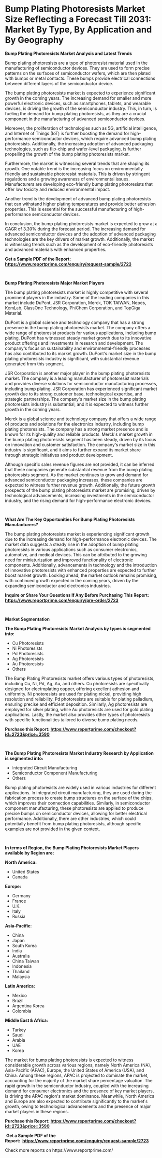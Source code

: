 <p><h1>Bump Plating Photoresists Market Size Reflecting a Forecast Till 2031: Market By Type, By Application and By Geography</h1></p><p><strong>Bump Plating Photoresists Market Analysis and Latest Trends</strong></p>
<p><p>Bump plating photoresists are a type of photoresist material used in the manufacturing of semiconductor devices. They are used to form precise patterns on the surfaces of semiconductor wafers, which are then plated with bumps or metal contacts. These bumps provide electrical connections between different layers of the semiconductor device.</p><p>The bump plating photoresists market is expected to experience significant growth in the coming years. The increasing demand for smaller and more powerful electronic devices, such as smartphones, tablets, and wearable devices, is driving the growth of the semiconductor industry. This, in turn, is fueling the demand for bump plating photoresists, as they are a crucial component in the manufacturing of advanced semiconductor devices.</p><p>Moreover, the proliferation of technologies such as 5G, artificial intelligence, and Internet of Things (IoT) is further boosting the demand for high-performance semiconductor devices, which require advanced bump plating photoresists. Additionally, the increasing adoption of advanced packaging technologies, such as flip-chip and wafer-level packaging, is further propelling the growth of the bump plating photoresists market.</p><p>Furthermore, the market is witnessing several trends that are shaping its growth. One notable trend is the increasing focus on environmentally friendly and sustainable photoresist materials. This is driven by stringent regulations and a growing awareness of environmental issues. Manufacturers are developing eco-friendly bump plating photoresists that offer low toxicity and reduced environmental impact.</p><p>Another trend is the development of advanced bump plating photoresists that can withstand higher plating temperatures and provide better adhesion properties. This is essential for the successful manufacturing of high-performance semiconductor devices.</p><p>In conclusion, the bump plating photoresists market is expected to grow at a CAGR of 3.30% during the forecast period. The increasing demand for advanced semiconductor devices and the adoption of advanced packaging technologies are the key drivers of market growth. Additionally, the market is witnessing trends such as the development of eco-friendly photoresists and advanced materials with enhanced properties.</p></p>
<p><strong>Get a Sample PDF of the Report:&nbsp; <a href="https://www.reportprime.com/enquiry/request-sample/2723">https://www.reportprime.com/enquiry/request-sample/2723</a></strong></p>
<p>&nbsp;</p>
<p><strong>Bump Plating Photoresists Major Market Players</strong></p>
<p><p>The bump plating photoresists market is highly competitive with several prominent players in the industry. Some of the leading companies in this market include DuPont, JSR Corporation, Merck, TOK TAIWAN, Nepes, KemLab, ClassOne Technology, PhiChem Corporation, and TopGiga Material.</p><p>DuPont is a global science and technology company that has a strong presence in the bump plating photoresists market. The company offers a wide range of photoresist products for various applications, including bump plating. DuPont has witnessed steady market growth due to its innovative product offerings and investments in research and development. The company's focus on sustainability and environmental-friendly processes has also contributed to its market growth. DuPont's market size in the bump plating photoresists industry is significant, with substantial revenue generated from this segment.</p><p>JSR Corporation is another major player in the bump plating photoresists market. The company is a leading manufacturer of photoresist materials and provides diverse solutions for semiconductor manufacturing processes, including bump plating. JSR Corporation has experienced significant market growth due to its strong customer base, technological expertise, and strategic partnerships. The company's market size in the bump plating photoresists industry is substantial, and it is expected to witness further growth in the coming years.</p><p>Merck is a global science and technology company that offers a wide range of products and solutions for the electronics industry, including bump plating photoresists. The company has a strong market presence and is known for its high-quality and reliable products. Merck's market growth in the bump plating photoresists segment has been steady, driven by its focus on innovation and customer satisfaction. The company's market size in this industry is significant, and it aims to further expand its market share through strategic initiatives and product development.</p><p>Although specific sales revenue figures are not provided, it can be inferred that these companies generate substantial revenue from the bump plating photoresists segment. As the market continues to grow and demand for advanced semiconductor packaging increases, these companies are expected to witness further revenue growth. Additionally, the future growth prospects of the bump plating photoresists market are promising, driven by technological advancements, increasing investments in the semiconductor industry, and the rising demand for high-performance electronic devices.</p></p>
<p>&nbsp;</p>
<p><strong>What Are The Key Opportunities For Bump Plating Photoresists Manufacturers?</strong></p>
<p><p>The bump plating photoresists market is experiencing significant growth due to the increasing demand for high-performance electronic devices. The market data suggests a steady rise in the adoption of bump plating photoresists in various applications such as consumer electronics, automotive, and medical devices. This can be attributed to the growing need for miniaturization and improved functionality of electronic components. Additionally, advancements in technology and the introduction of innovative photoresists with enhanced properties are expected to further boost market growth. Looking ahead, the market outlook remains promising, with continued growth expected in the coming years, driven by the expanding semiconductor and electronics industries.</p></p>
<p><strong>Inquire or Share Your Questions If Any Before Purchasing This Report: <a href="https://www.reportprime.com/enquiry/pre-order/2723">https://www.reportprime.com/enquiry/pre-order/2723</a></strong></p>
<p>&nbsp;</p>
<p><strong>Market Segmentation</strong></p>
<p><strong>The Bump Plating Photoresists Market Analysis by types is segmented into:</strong></p>
<p><ul><li>Cu Photoresists</li><li>Ni Photoresists</li><li>Pd Photoresists</li><li>Ag Photoresists</li><li>Au Photoresists</li><li>Others</li></ul></p>
<p><p>The Bump Plating Photoresists market offers various types of photoresists, including Cu, Ni, Pd, Ag, Au, and others. Cu photoresists are specifically designed for electroplating copper, offering excellent adhesion and uniformity. Ni photoresists are used for plating nickel, providing high resolution and reliability. Pd photoresists are suitable for plating palladium, ensuring precise and efficient deposition. Similarly, Ag photoresists are employed for silver plating, while Au photoresists are used for gold plating applications. Lastly, the market also provides other types of photoresists with specific functionalities tailored to diverse bump plating needs.</p></p>
<p><strong>Purchase this Report:&nbsp;<a href="https://www.reportprime.com/checkout?id=2723&price=3590">https://www.reportprime.com/checkout?id=2723&price=3590</a></strong></p>
<p>&nbsp;</p>
<p><strong>The Bump Plating Photoresists Market Industry Research by Application is segmented into:</strong></p>
<p><ul><li>Integrated Circuit Manufacturing</li><li>Semiconductor Component Manufacturing</li><li>Others</li></ul></p>
<p><p>Bump plating photoresists are widely used in various industries for different applications. In integrated circuit manufacturing, they are used during the fabrication process to create bump structures on the surface of the chips, which improves their connection capabilities. Similarly, in semiconductor component manufacturing, these photoresists are applied to produce precise bumps on semiconductor devices, allowing for better electrical performance. Additionally, there are other industries, which could potentially benefit from bump plating photoresists, although specific examples are not provided in the given context.</p></p>
<p>&nbsp;</p>
<p><strong>In terms of Region, the Bump Plating Photoresists Market Players available by Region are:</strong></p>
<p>
    <p> <strong> North America: </strong>
        <ul>
            <li>United States</li>
            <li>Canada</li>
        </ul>
        </p> 
    <p> <strong> Europe: </strong>
        <ul>
            <li>Germany</li>
            <li>France</li>
            <li>U.K.</li>
            <li>Italy</li>
            <li>Russia</li>
        </ul>
        </p> 
    <p> <strong> Asia-Pacific: </strong>
        <ul>
            <li>China</li>
            <li>Japan</li>
            <li>South Korea</li>
            <li>India</li>
            <li>Australia</li>
            <li>China Taiwan</li>
            <li>Indonesia</li>
            <li>Thailand</li>
            <li>Malaysia</li>
        </ul>
        </p> 
    <p> <strong> Latin America: </strong>
        <ul>
            <li>Mexico</li>
            <li>Brazil</li>
            <li>Argentina Korea</li>
            <li>Colombia</li>
        </ul>
        </p> 
    <p> <strong> Middle East & Africa: </strong>
        <ul>
            <li>Turkey</li>
            <li>Saudi</li>
            <li>Arabia</li>
            <li>UAE</li>
            <li>Korea</li>
        </ul>
    </p>
    </p>
<p><p>The market for bump plating photoresists is expected to witness considerable growth across various regions, namely North America (NA), Asia-Pacific (APAC), Europe, the United States of America (USA), and China. Among these regions, APAC is projected to dominate the market, accounting for the majority of the market share percentage valuation. The rapid growth in the semiconductor industry, coupled with the increasing demand for consumer electronics and the presence of key market players, is driving the APAC region's market dominance. Meanwhile, North America and Europe are also expected to contribute significantly to the market's growth, owing to technological advancements and the presence of major market players in these regions.</p></p>
<p><strong>Purchase this Report: <a href="https://www.reportprime.com/checkout?id=2723&price=3590">https://www.reportprime.com/checkout?id=2723&price=3590</a></strong></p>
<p>&nbsp;<strong>Get a Sample PDF of the Report:&nbsp;&nbsp;<a href="https://www.reportprime.com/enquiry/request-sample/2723">https://www.reportprime.com/enquiry/request-sample/2723</a></strong></p>
<p><strong></strong></p>
<p>Check more reports on https://www.reportprime.com/</p>
